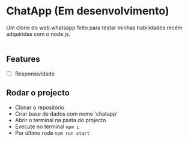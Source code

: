 # ChatApp (Em desenvolvimento)
Um clone do web.whatsapp feito para testar minhas habilidades recém adquiridas com o node.js.</br></br>

## Features
- [ ] Responsividade

## Rodar o projecto
- Clonar o repositório
- Criar base de dados com nome 'chatapp'
- Abrir o terminal na pasta do projecto
- Execute no terminal `npm i`
- Por último rode `npm run start`

